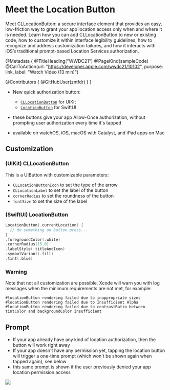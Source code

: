 # Meet the Location Button

Meet CLLocationButton: a secure interface element that provides an easy, low-friction way to grant your app location access only when and where it is needed. Learn how you can add CLLocationButton to new or existing code, how to customize it within interface legibility guidelines, how to recognize and address customization failures, and how it interacts with iOS’s traditional prompt-based Location Services authorization.

@Metadata {
   @TitleHeading("WWDC21")
   @PageKind(sampleCode)
   @CallToAction(url: "https://developer.apple.com/wwdc21/10102", purpose: link, label: "Watch Video (13 min)")

   @Contributors {
      @GitHubUser(zntfdr)
   }
}



- New quick authorization button:
  - [`CLLocationButton`][CLLocationButton] for UIKit
  - [`LocationButton`][LocationButton] for SwiftUI

- these buttons give your app Allow-Once authorization, without prompting user authorization every time it's tapped
- available on watchOS, iOS, macOS with Catalyst, and iPad apps on Mac

## Customization

### (UIKit) CLLocationButton

This is a UIButton with customizable parameters:

- `CLLocationButtonIcon` to set the type of the arrow
- `CLLocationLabel` to set the label of the button
- `cornerRadius` to set the roundness of the button
- `fontSize` to set the size of the label

### (SwiftUI) LocationButton

```swift
LocationButton(.currentLocation) { 
  // do something on button press...
}
.foregroundColor(.white)
.cornerRadius(15.0)
.labelStyle(.titleAndIcon)
.symbolVariant(.fill)
.tint(.blue)
```

### Warning

Note that not all customization are possible, Xcode will warn you with log messages when the minimum requirements are not met, for example:

```lldb
#locationButton rendering failed due to inappropriate sizes 
#locationButton rendering failed due to Insufficient Alpha
#locationButton rendering failed due to contrastRatio between tintColor and backgroundColor insufficient 
```

## Prompt

- If your app already have any kind of location authorization, then the button will work right away
- If your app doesn't have any permission yet, tapping the location button will trigger a one-time prompt (which won't be shown again when tapped again), see below
- this same prompt is shown if the user previously denied your app location permission access

![][oneTimePrompt]

[oneTimePrompt]: WWDC21-10102-oneTimePrompt
[CLLocationButton]: https://developer.apple.com/documentation/corelocationui/cllocationbutton
[LocationButton]: https://developer.apple.com/documentation/corelocationui/locationbutton
